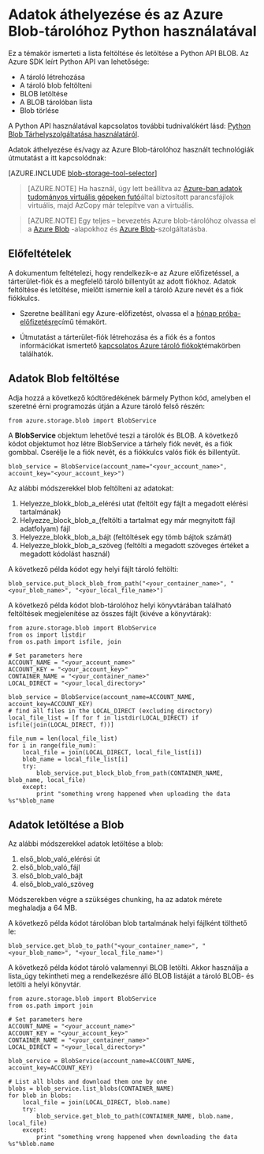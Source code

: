 <properties
    pageTitle="Adatok áthelyezése és az Azure Blob-tárolóhoz Python használatával |} Microsoft Azure"
    description="Adatok áthelyezése és az Azure Blob-tárolóhoz Python használatával"
    services="machine-learning,storage"
    documentationCenter=""
    authors="bradsev"
    manager="jhubbard"
    editor="cgronlun" />

<tags
    ms.service="machine-learning"
    ms.workload="data-services"
    ms.tgt_pltfrm="na"
    ms.devlang="na"
    ms.topic="article"
    ms.date="09/14/2016"
    ms.author="bradsev" />

# <a name="move-data-to-and-from-azure-blob-storage-using-python"></a>Adatok áthelyezése és az Azure Blob-tárolóhoz Python használatával

Ez a témakör ismerteti a lista feltöltése és letöltése a Python API BLOB. Az Azure SDK leírt Python API van lehetősége:

- A tároló létrehozása
- A tároló blob feltölteni
- BLOB letöltése
- A BLOB tárolóban lista
- Blob törlése

A Python API használatával kapcsolatos további tudnivalókért lásd: [Python Blob Tárhelyszolgáltatása használatáról](../storage/storage-python-how-to-use-blob-storage.md).

Adatok áthelyezése és/vagy az Azure Blob-tárolóhoz használt technológiák útmutatást a itt kapcsolódnak:

[AZURE.INCLUDE [blob-storage-tool-selector](../../includes/machine-learning-blob-storage-tool-selector.md)]


> [AZURE.NOTE] Ha használ, úgy lett beállítva az [Azure-ban adatok tudományos virtuális gépeken futó](machine-learning-data-science-virtual-machines.md)által biztosított parancsfájlok virtuális, majd AzCopy már telepítve van a virtuális.

> [AZURE.NOTE] Egy teljes – bevezetés Azure blob-tárolóhoz olvassa el a [Azure Blob](../storage/storage-dotnet-how-to-use-blobs.md) -alapokhoz és [Azure Blob](https://msdn.microsoft.com/library/azure/dd179376.aspx)-szolgáltatásba.


## <a name="prerequisites"></a>Előfeltételek

A dokumentum feltételezi, hogy rendelkezik-e az Azure előfizetéssel, a tárterület-fiók és a megfelelő tároló billentyűt az adott fiókhoz. Adatok feltöltése és letöltése, mielőtt ismernie kell a tároló Azure nevét és a fiók fiókkulcs.

- Szeretne beállítani egy Azure-előfizetést, olvassa el a [hónap próba-előfizetésre](https://azure.microsoft.com/pricing/free-trial/)című témakört.

- Útmutatást a tárterület-fiók létrehozása és a fiók és a fontos információkat ismertető [kapcsolatos Azure tároló fiókok](../storage/storage-create-storage-account.md)témakörben találhatók.


## <a name="upload-data-to-blob"></a>Adatok Blob feltöltése

Adja hozzá a következő kódtöredékének bármely Python kód, amelyben el szeretné érni programozás útján a Azure tároló felső részén:

    from azure.storage.blob import BlobService

A **BlobService** objektum lehetővé teszi a tárolók és BLOB. A következő kódot objektumot hoz létre BlobService a tárhely fiók nevét, és a fiók gombbal. Cserélje le a fiók nevét, és a fiókkulcs valós fiók és billentyűt.

    blob_service = BlobService(account_name="<your_account_name>", account_key="<your_account_key>")

Az alábbi módszerekkel blob feltölteni az adatokat:

1. Helyezze\_blokk\_blob\_a\_elérési utat (feltölt egy fájlt a megadott elérési tartalmának)
2. Helyezze\_block_blob\_a\_(feltölti a tartalmat egy már megnyitott fájl adatfolyam) fájl
3. Helyezze\_blokk\_blob\_a\_bájt (feltöltések egy tömb bájtok számát)
4. Helyezze\_blokk\_blob\_a\_szöveg (feltölti a megadott szöveges értéket a megadott kódolást használ)

A következő példa kódot egy helyi fájlt tároló feltölti:

    blob_service.put_block_blob_from_path("<your_container_name>", "<your_blob_name>", "<your_local_file_name>")

A következő példa kódot blob-tárolóhoz helyi könyvtárában található feltöltések megjelenítése az összes fájlt (kivéve a könyvtárak):

    from azure.storage.blob import BlobService
    from os import listdir
    from os.path import isfile, join

    # Set parameters here
    ACCOUNT_NAME = "<your_account_name>"
    ACCOUNT_KEY = "<your_account_key>"
    CONTAINER_NAME = "<your_container_name>"
    LOCAL_DIRECT = "<your_local_directory>"     

    blob_service = BlobService(account_name=ACCOUNT_NAME, account_key=ACCOUNT_KEY)
    # find all files in the LOCAL_DIRECT (excluding directory)
    local_file_list = [f for f in listdir(LOCAL_DIRECT) if isfile(join(LOCAL_DIRECT, f))]

    file_num = len(local_file_list)
    for i in range(file_num):
        local_file = join(LOCAL_DIRECT, local_file_list[i])
        blob_name = local_file_list[i]
        try:
            blob_service.put_block_blob_from_path(CONTAINER_NAME, blob_name, local_file)
        except:
            print "something wrong happened when uploading the data %s"%blob_name


## <a name="download-data-from-blob"></a>Adatok letöltése a Blob

Az alábbi módszerekkel adatok letöltése a blob:
1. első\_blob\_való\_elérési út
2. első\_blob\_való\_fájl
3. első\_blob\_való\_bájt
4. első\_blob\_való\_szöveg

Módszerekben végre a szükséges chunking, ha az adatok mérete meghaladja a 64 MB.

A következő példa kódot tárolóban blob tartalmának helyi fájlként tölthető le:

    blob_service.get_blob_to_path("<your_container_name>", "<your_blob_name>", "<your_local_file_name>")

A következő példa kódot tároló valamennyi BLOB letölti. Akkor használja a lista\_úgy tekintheti meg a rendelkezésre álló BLOB listáját a tároló BLOB- és letölti a helyi könyvtár.

    from azure.storage.blob import BlobService
    from os.path import join

    # Set parameters here
    ACCOUNT_NAME = "<your_account_name>"
    ACCOUNT_KEY = "<your_account_key>"
    CONTAINER_NAME = "<your_container_name>"
    LOCAL_DIRECT = "<your_local_directory>"     

    blob_service = BlobService(account_name=ACCOUNT_NAME, account_key=ACCOUNT_KEY)

    # List all blobs and download them one by one
    blobs = blob_service.list_blobs(CONTAINER_NAME)
    for blob in blobs:
        local_file = join(LOCAL_DIRECT, blob.name)
        try:
            blob_service.get_blob_to_path(CONTAINER_NAME, blob.name, local_file)
        except:
            print "something wrong happened when downloading the data %s"%blob.name
